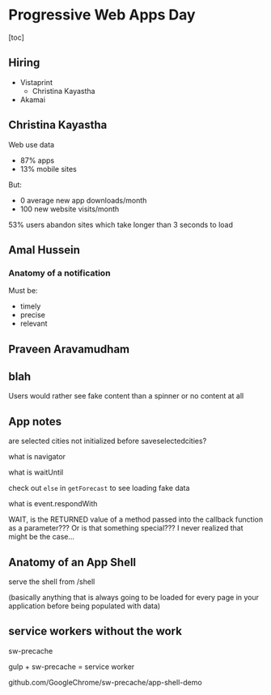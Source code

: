 # Progressive Web Apps Day

[toc]

## Hiring

- Vistaprint
    - Christina Kayastha
- Akamai

## Christina Kayastha

Web use data

- 87% apps
- 13% mobile sites

But:

- 0 average new app downloads/month
- 100 new website visits/month

53% users abandon sites which take longer than 3 seconds to load

## Amal Hussein

### Anatomy of a notification

Must be:

- timely
- precise
- relevant

## Praveen Aravamudham

## blah

Users would rather see fake content than a spinner or no content at all

## App notes

are selected cities not initialized before saveselectedcities?

what is navigator

what is waitUntil

check out `else` in `getForecast` to see loading fake data

what is event.respondWith

WAIT, is the RETURNED value of a method passed into the callback function as a parameter??? Or is that something special??? I never realized that might be the case...

## Anatomy of an App Shell

serve the shell from /shell

(basically anything that is always going to be loaded for every page in your application before being populated with data)

## service workers without the work

sw-precache

gulp + sw-precache = service worker

github.com/GoogleChrome/sw-precache/app-shell-demo
